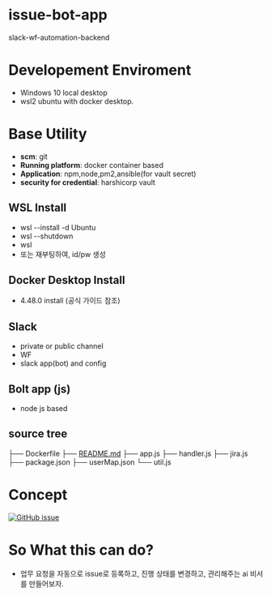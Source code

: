 # issue-bot-app
slack-wf-automation-backend
# Developement Enviroment

- Windows 10 local desktop
- wsl2 ubuntu with docker desktop.

# Base Utility

- **scm**: git
- **Running platform**: docker container based
- **Application**: npm,node,pm2,ansible(for vault secret)
- **security for credential**: harshicorp vault

## WSL Install

- wsl --install -d Ubuntu
- wsl --shutdown
- wsl
- 또는 재부팅하여, id/pw 생성

## Docker Desktop Install

- 4.48.0 install (공식 가이드 참조)

## Slack

- private or public channel
- WF
- slack app(bot) and  config

## Bolt app (js)

- node js based

## source tree

├── Dockerfile
├── [README.md](http://readme.md/)
├── app.js
├── handler.js
├── jira.js
├── package.json
├── userMap.json
└── util.js

# Concept
[![GitHub issue](https://img.shields.io/github/issues-detail/farfromseoul/issue-bot-app/1)](https://github.com/farfromseoul/issue-bot-app/issues/1)

# So What this can do?

- 업무 요청을 자동으로 issue로 등록하고, 진행 상태를 변경하고, 관리해주는 ai 비서를 만들어보자.

